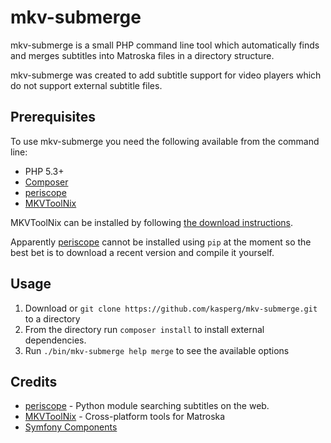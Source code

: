# mkv-submerge

mkv-submerge is a small PHP command line tool which automatically finds and merges subtitles into Matroska files in a directory structure.

mkv-submerge was created to add subtitle support for video players which do not support external subtitle files.

## Prerequisites

To use mkv-submerge you need the following available from the command line:

* PHP 5.3+
* [Composer](http://getcomposer.org/)
* [periscope](https://code.google.com/p/periscope/) 
* [MKVToolNix](http://www.bunkus.org/videotools/mkvtoolnix/)

MKVToolNix can be installed by following [the download instructions](http://www.bunkus.org/videotools/mkvtoolnix/downloads.html).

Apparently [periscope](https://code.google.com/p/periscope/) cannot be installed using `pip` at the moment so the best bet is to download a recent version and compile it yourself.

## Usage

1. Download or `git clone https://github.com/kasperg/mkv-submerge.git` to a directory
2. From the directory run `composer install` to install external dependencies.
3. Run `./bin/mkv-submerge help merge` to see the available options


## Credits

* [periscope](https://code.google.com/p/periscope/) - Python module searching subtitles on the web.
* [MKVToolNix](http://www.bunkus.org/videotools/mkvtoolnix/) - Cross-platform tools for Matroska
* [Symfony Components](http://symfony.com/components)

